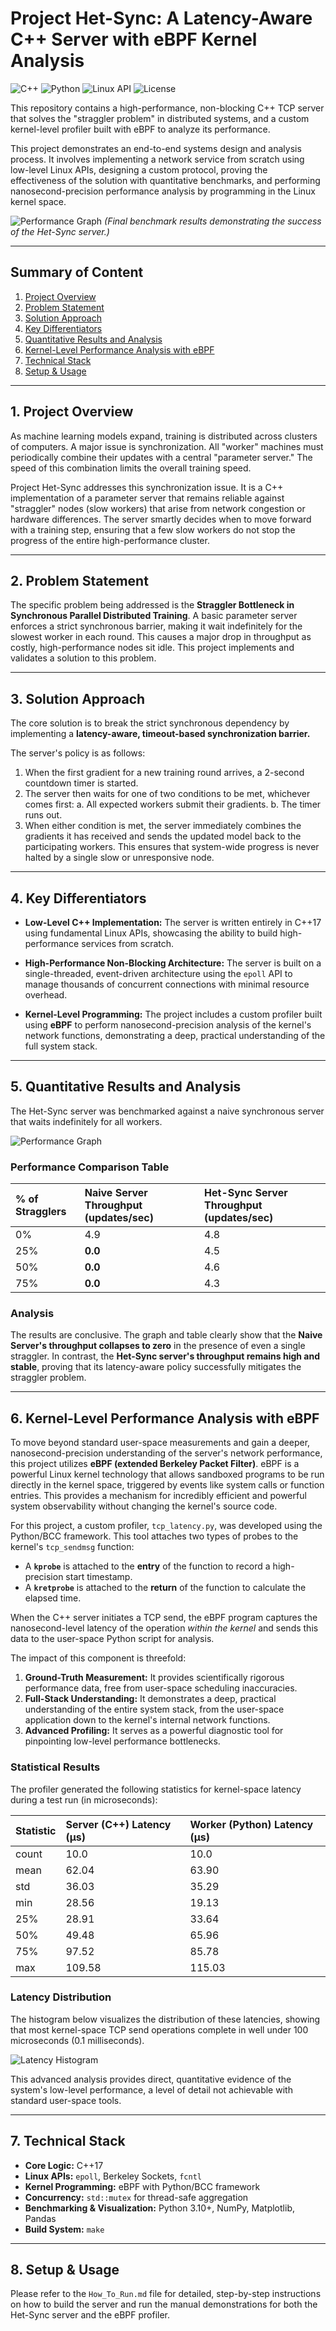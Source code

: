# Project Het-Sync: A Latency-Aware C++ Server with eBPF Kernel Analysis

![C++](https://img.shields.io/badge/C%2B%2B-17-blue)
![Python](https://img.shields.io/badge/Python-3.10%2B-blue)
![Linux API](https://img.shields.io/badge/Linux%20API-epoll%2C%20eBPF-brightgreen)
![License](https://img.shields.io/badge/License-MIT-green)

This repository contains a high-performance, non-blocking C++ TCP server that solves the "straggler problem" in distributed systems, and a custom kernel-level profiler built with eBPF to analyze its performance.

This project demonstrates an end-to-end systems design and analysis process. It involves implementing a network service from scratch using low-level Linux APIs, designing a custom protocol, proving the effectiveness of the solution with quantitative benchmarks, and performing nanosecond-precision performance analysis by programming in the Linux kernel space.

![Performance Graph](PerformanceGraph.png)
*(Final benchmark results demonstrating the success of the Het-Sync server.)*

---

## Summary of Content
1. [Project Overview](#1-project-overview)
2. [Problem Statement](#2-problem-statement)
3. [Solution Approach](#3-solution-approach)
4. [Key Differentiators](#4-key-differentiators)
5. [Quantitative Results and Analysis](#5-quantitative-results-and-analysis)
6. [Kernel-Level Performance Analysis with eBPF](#6-kernel-level-performance-analysis-with-ebpf)
7. [Technical Stack](#7-technical-stack)
8. [Setup & Usage](#8-setup--usage)

---

## 1. Project Overview

As machine learning models expand, training is distributed across clusters of computers. A major issue is synchronization. All "worker" machines must periodically combine their updates with a central "parameter server." The speed of this combination limits the overall training speed.

Project Het-Sync addresses this synchronization issue. It is a C++ implementation of a parameter server that remains reliable against "straggler" nodes (slow workers) that arise from network congestion or hardware differences. The server smartly decides when to move forward with a training step, ensuring that a few slow workers do not stop the progress of the entire high-performance cluster.

---

## 2. Problem Statement

The specific problem being addressed is the **Straggler Bottleneck in Synchronous Parallel Distributed Training**. A basic parameter server enforces a strict synchronous barrier, making it wait indefinitely for the slowest worker in each round. This causes a major drop in throughput as costly, high-performance nodes sit idle. This project implements and validates a solution to this problem.


---

## 3. Solution Approach

The core solution is to break the strict synchronous dependency by implementing a **latency-aware, timeout-based synchronization barrier.**

The server's policy is as follows:
1.  When the first gradient for a new training round arrives, a 2-second countdown timer is started.
2.  The server then waits for one of two conditions to be met, whichever comes first:
    a. All expected workers submit their gradients.
    b. The timer runs out.
3.  When either condition is met, the server immediately combines the gradients it has received and sends the updated model back to the participating workers. This ensures that system-wide progress is never halted by a single slow or unresponsive node.

---

## 4. Key Differentiators

* **Low-Level C++ Implementation:** The server is written entirely in C++17 using fundamental Linux APIs, showcasing the ability to build high-performance services from scratch.

* **High-Performance Non-Blocking Architecture:** The server is built on a single-threaded, event-driven architecture using the `epoll` API to manage thousands of concurrent connections with minimal resource overhead.

* **Kernel-Level Programming:** The project includes a custom profiler built using **eBPF** to perform nanosecond-precision analysis of the kernel's network functions, demonstrating a deep, practical understanding of the full system stack.

---

## 5. Quantitative Results and Analysis

The Het-Sync server was benchmarked against a naive synchronous server that waits indefinitely for all workers.

![Performance Graph](PerformanceGraph.png)

### Performance Comparison Table

| % of Stragglers | Naive Server Throughput (updates/sec) | Het-Sync Server Throughput (updates/sec) |
| :-------------- | :------------------------------------ | :--------------------------------------- |
| 0%              | 4.9                                   | 4.8                                      |
| 25%             | **0.0** | 4.5                                      |
| 50%             | **0.0** | 4.6                                      |
| 75%             | **0.0** | 4.3                                      |

### Analysis

The results are conclusive. The graph and table clearly show that the **Naive Server's throughput collapses to zero** in the presence of even a single straggler. In contrast, the **Het-Sync server's throughput remains high and stable**, proving that its latency-aware policy successfully mitigates the straggler problem.

---

## 6. Kernel-Level Performance Analysis with eBPF

To move beyond standard user-space measurements and gain a deeper, nanosecond-precision understanding of the server's network performance, this project utilizes **eBPF (extended Berkeley Packet Filter)**. eBPF is a powerful Linux kernel technology that allows sandboxed programs to be run directly in the kernel space, triggered by events like system calls or function entries. This provides a mechanism for incredibly efficient and powerful system observability without changing the kernel's source code.

For this project, a custom profiler, `tcp_latency.py`, was developed using the Python/BCC framework. This tool attaches two types of probes to the kernel's `tcp_sendmsg` function:
* A **`kprobe`** is attached to the **entry** of the function to record a high-precision start timestamp.
* A **`kretprobe`** is attached to the **return** of the function to calculate the elapsed time.

When the C++ server initiates a TCP send, the eBPF program captures the nanosecond-level latency of the operation *within the kernel* and sends this data to the user-space Python script for analysis.

The impact of this component is threefold:
1.  **Ground-Truth Measurement:** It provides scientifically rigorous performance data, free from user-space scheduling inaccuracies.
2.  **Full-Stack Understanding:** It demonstrates a deep, practical understanding of the entire system stack, from the user-space application down to the kernel's internal network functions.
3.  **Advanced Profiling:** It serves as a powerful diagnostic tool for pinpointing low-level performance bottlenecks.

### Statistical Results

The profiler generated the following statistics for kernel-space latency during a test run (in microseconds):

| Statistic | Server (C++) Latency (µs) | Worker (Python) Latency (µs) |
| :-------- | :------------------------ | :--------------------------- |
| count     | 10.0                      | 10.0                         |
| mean      | 62.04                     | 63.90                        |
| std       | 36.03                     | 35.29                        |
| min       | 28.56                     | 19.13                        |
| 25%       | 28.91                     | 33.64                        |
| 50%       | 49.48                     | 65.96                        |
| 75%       | 97.52                     | 85.78                        |
| max       | 109.58                    | 115.03                       |


### Latency Distribution

The histogram below visualizes the distribution of these latencies, showing that most kernel-space TCP send operations complete in well under 100 microseconds (0.1 milliseconds).

![Latency Histogram](latency_histogram.png)

This advanced analysis provides direct, quantitative evidence of the system's low-level performance, a level of detail not achievable with standard user-space tools.

---

## 7. Technical Stack

* **Core Logic:** C++17
* **Linux APIs:** `epoll`, Berkeley Sockets, `fcntl`
* **Kernel Programming:** eBPF with Python/BCC framework
* **Concurrency:** `std::mutex` for thread-safe aggregation
* **Benchmarking & Visualization:** Python 3.10+, NumPy, Matplotlib, Pandas
* **Build System:** `make`

---

## 8. Setup & Usage

Please refer to the `How_To_Run.md` file for detailed, step-by-step instructions on how to build the server and run the manual demonstrations for both the Het-Sync server and the eBPF profiler.
